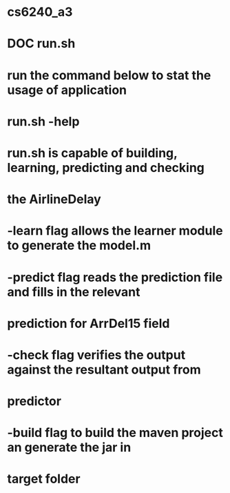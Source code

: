 # cs6240_a3

# DOC run.sh

# run the command below to stat the usage of application
# run.sh -help

# run.sh is capable of building, learning, predicting and checking
# the AirlineDelay

# -learn 	flag allows the learner module to generate the model.m
# -predict	flag reads the prediction file and fills in the relevant
# 			prediction for ArrDel15 field
# -check 	flag verifies the output against the resultant output from
#			predictor
# -build 	flag to build the maven project an generate the jar in
#			target folder

